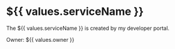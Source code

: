 # ${{ values.serviceName }}

The ${{ values.serviceName }} is created by my developer portal.

Owner: ${{ values.owner }}
